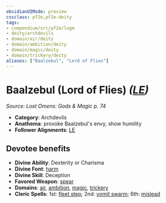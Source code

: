 ```yaml
---
obsidianUIMode: preview
cssclass: pf2e,pf2e-deity
tags:
- compendium/src/pf2e/logm
- deity/archdevils
- domain/air/deity
- domain/ambition/deity
- domain/magic/deity
- domain/trickery/deity
aliases: ["Baalzebul", "Lord of Flies"]
---
```

# Baalzebul (Lord of Flies) *([LE](rules/traits/le-b1.md "Lawful Evil Alignment Trait"))*  
*Source: Lost Omens: Gods & Magic p. 74*  

- **Category**: Archdevils
- **Anathema**: provoke Baalzebul's envy, show humility
- **Follower Alignments**: [LE](rules/traits/le-b1.md "Lawful Evil Alignment Trait")

## Devotee benefits

- **Divine Ability**: Dexterity or Charisma
- **Divine Font**: [harm](harm.md)
- **Divine Skill**: Deception
- **Favored Weapon**: [spear](spear.md)
- **Domains**: [air](Reference/Compendium/Setting/domains.md#Air), [ambition](Reference/Compendium/Setting/domains.md#Ambition), [magic](Reference/Compendium/Setting/domains.md#Magic), [trickery](Reference/Compendium/Setting/domains.md#Trickery)
- **Cleric Spells**: 1st: [fleet step](fleet-step.md); 2nd: [vomit swarm](vomit-swarm-apg.md); 6th: [mislead](mislead.md)